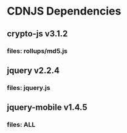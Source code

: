 # CDNJS Dependencies
## crypto-js v3.1.2
### files: rollups/md5.js
## jquery v2.2.4
### files: jquery.js
## jquery-mobile v1.4.5
### files: ALL
